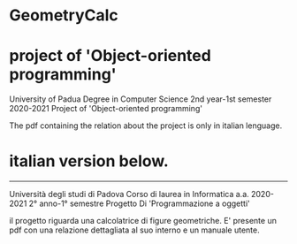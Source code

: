 # GeometryCalc
# project of 'Object-oriented programming'

University of Padua
Degree in Computer Science
2nd year-1st semester 2020-2021
Project of 'Object-oriented programming'

The pdf containing the relation about the project is only in italian lenguage.


# italian version below.
----------------------------------------------------------------------------------------------------------------------------

Università degli studi di Padova
Corso di laurea in Informatica
a.a. 2020-2021
2° anno-1° semestre
Progetto Di 'Programmazione a oggetti'

il progetto riguarda una calcolatrice di figure geometriche.
E' presente un pdf con una relazione dettagliata al suo interno e un manuale utente.


